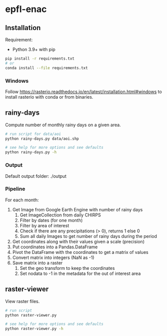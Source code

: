 # epfl-enac

## Installation

Requirement:

* Python 3.9+ with pip

```bash
pip install -r requirements.txt
# or 
conda install --file requirements.txt
```

### Windows

Follow https://rasterio.readthedocs.io/en/latest/installation.html#windows
to install rasterio with conda or from binaries.

## rainy-days

Compute number of monthly rainy days on a given area.

```bash
# run script for data/aoi
python rainy-days.py data/aoi.shp

# see help for more options and see defaults
python rainy-days.py -h
```

### Output

Default output folder: ./output

### Pipeline

For each month:

1. Get Image from Google Earth Engine with number of rainy days
    1. Get ImageCollection from daily CHIRPS
    2. Filter by dates (for one month)
    3. Filter by area of interest
    4. Check if there are any precipitations (> 0), returns 1 else 0
    5. Sum all daily Images to get number of rainy days during the period
2. Get coordinates along with their values given a scale (precision)
3. Put coordinates into a Pandas.DataFrame
4. Pivot the DataFrame with the coordinates to get a matrix of values
5. Convert matrix into integers (NaN as -1)
6. Save matrix into a raster
    1. Set the geo transform to keep the coordinates
    2. Set nodata to -1 in the metadata for the out of interest area

## raster-viewer

View raster files.

```bash
# run script
python raster-viewer.py

# see help for more options and see defaults
python raster-viewer.py -h
```
